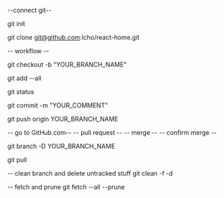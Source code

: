 
--connect git--

git init

git clone git@github.com:lcho/react-home.git



-- workflow --

git checkout -b "YOUR_BRANCH_NAME"

git add --all

git status

git commit -m "YOUR_COMMENT"

git push origin YOUR_BRANCH_NAME


-- go to GitHub.com--
-- pull request --
-- merge --
-- confirm merge --

git branch -D YOUR_BRANCH_NAME

git pull

-- clean branch and delete untracked stuff
git clean -f -d

-- fetch and prune
git fetch --all --prune
